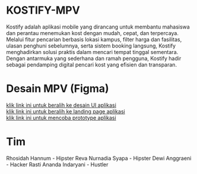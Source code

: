 # KOSTIFY-MPV
Kostify adalah aplikasi mobile yang dirancang untuk membantu mahasiswa dan perantau menemukan kost dengan mudah, cepat, dan terpercaya. Melalui fitur pencarian berbasis lokasi kampus, filter harga dan fasilitas, ulasan penghuni sebelumnya, serta sistem booking langsung, Kostify menghadirkan solusi praktis dalam mencari tempat tinggal sementara. Dengan antarmuka yang sederhana dan ramah pengguna, Kostify hadir sebagai pendamping digital pencari kost yang efisien dan transparan.

# Desain MPV (Figma)
[klik link ini untuk beralih ke desain UI aplikasi](https://www.figma.com/design/EBSJ6TbKaZRWSK8MfgPlcp/TECHNO?node-id=0-1&p=f&t=qddjiC43V0X9TXZp-0)<br>
[klik link ini untuk beralih ke landing page aplikasi](https://www.figma.com/proto/EBSJ6TbKaZRWSK8MfgPlcp/TECHNO?node-id=322-1763&p=f&t=ofd3Mw2L6LDqny5P-1&scaling=min-zoom&content-scaling=fixed)<br>
[klik link ini untuk mencoba prototype aplikasi](https://www.figma.com/proto/EBSJ6TbKaZRWSK8MfgPlcp/TECHNO?node-id=162-1849&t=roDJUPrhMyjupDxG-1&scaling=scale-down&content-scaling=fixed&page-id=0%3A1&starting-point-node-id=162%3A1849&show-proto-sidebar=1)

# Tim 
Rhosidah Hannum - Hipster
Reva Nurnadia Syapa - Hipster
Dewi Anggraeni - Hacker
Rasti Ananda Indaryani - Hustler
